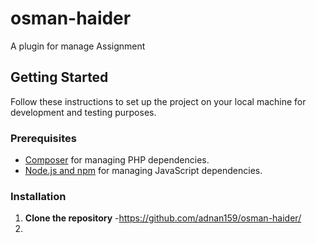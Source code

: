 # osman-haider
A plugin for manage Assignment

## Getting Started

Follow these instructions to set up the project on your local machine for development and testing purposes.

### Prerequisites

- [Composer](https://getcomposer.org/) for managing PHP dependencies.
- [Node.js and npm](https://nodejs.org/en/download/) for managing JavaScript dependencies.

### Installation

1. **Clone the repository**
    -https://github.com/adnan159/osman-haider/
2.

